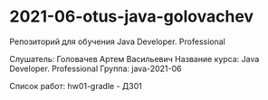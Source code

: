 # 2021-06-otus-java-golovachev
Репозиторий для обучения Java Developer. Professional

Слушатель: Головачев Артем Васильевич
Название курса: Java Developer. Professional 
Группа: java-2021-06

Список работ: 
  hw01-gradle - ДЗ01